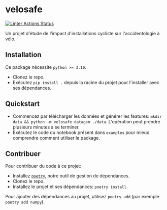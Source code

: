 # velosafe
[![Linter Actions Status](https://github.com/sachamuller/velosafe/actions/workflows/lint.yml//badge.svg?branch=main)](https://github.com/sachamuller/velosafe/actions)

Un projet d'étude de l'impact d'installations cycliste sur l'accidentologie à vélo.

## Installation

Ce package nécessite `python >= 3.10`.
* Clonez le repo.
* Exécutez `pip install .` depuis la racine du projet pour l'installer avec ses dépendances.

## Quickstart
* Commencez par télécharger les données et générer les features: `mkdir data && python -m velosafe datagen ./data`. L'opération peut prendre plusieurs minutes à se terminer.
* Exécutez le code du notebook présent dans `examples` pour mieux comprendre comment utiliser le package.

## Contribuer

Pour contribuer du code à ce projet:

* Installez [`poetry`](https://python-poetry.org/docs/#installation), notre outil de gestion de dépendances.
* Clonez le repo.
* Installez le projet et ses dépendances: `poetry install`.
  
Pour ajouter des dépendances au projet, utilisez `poetry add` (par exemple `poetry add numpy`).
